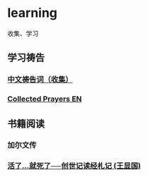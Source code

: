 # learning
收集、学习
## 学习祷告
### [中文祷告词（收集）](总收集的中文.md)

### [Collected Prayers EN](总收集的prayers-EN.md)

## 书籍阅读
### 加尔文传
### [活了…就死了──创世记读经札记 (王显国)](创世纪读经札记王显国.md)
